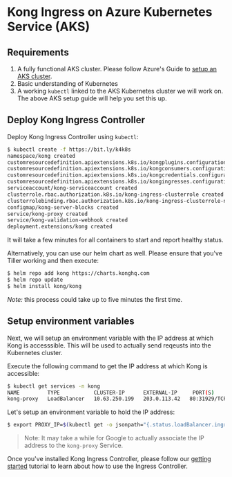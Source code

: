 # Kong Ingress on Azure Kubernetes Service (AKS)

## Requirements

1. A fully functional AKS cluster.
   Please follow Azure's Guide to
   [setup an AKS cluster](https://docs.microsoft.com/en-us/azure/aks/kubernetes-walkthrough).
1. Basic understanding of Kubernetes
1. A working `kubectl`  linked to the AKS Kubernetes
   cluster we will work on. The above AKS setup guide will help
   you set this up.

## Deploy Kong Ingress Controller

Deploy Kong Ingress Controller using `kubectl`:

```bash
$ kubectl create -f https://bit.ly/k4k8s
namespace/kong created
customresourcedefinition.apiextensions.k8s.io/kongplugins.configuration.konghq.com created
customresourcedefinition.apiextensions.k8s.io/kongconsumers.configuration.konghq.com created
customresourcedefinition.apiextensions.k8s.io/kongcredentials.configuration.konghq.com created
customresourcedefinition.apiextensions.k8s.io/kongingresses.configuration.konghq.com created
serviceaccount/kong-serviceaccount created
clusterrole.rbac.authorization.k8s.io/kong-ingress-clusterrole created
clusterrolebinding.rbac.authorization.k8s.io/kong-ingress-clusterrole-nisa-binding created
configmap/kong-server-blocks created
service/kong-proxy created
service/kong-validation-webhook created
deployment.extensions/kong created
```

It will take a few minutes for all containers to start and report
healthy status.

Alternatively, you can use our helm chart as well.
Please ensure that you've Tiller working and then execute:

```bash
$ helm repo add kong https://charts.konghq.com
$ helm repo update
$ helm install kong/kong
```

*Note:* this process could take up to five minutes the first time.

## Setup environment variables

Next, we will setup an environment variable with the IP address at which
Kong is accesssible. This will be used to actually send reqeusts into the
Kubernetes cluster.

Execute the following command to get the IP address at which Kong is accessible:

```bash
$ kubectl get services -n kong
NAME         TYPE           CLUSTER-IP      EXTERNAL-IP     PORT(S)                      AGE
kong-proxy   LoadBalancer   10.63.250.199   203.0.113.42   80:31929/TCP,443:31408/TCP   57d
```

Let's setup an environment variable to hold the IP address:

```bash
$ export PROXY_IP=$(kubectl get -o jsonpath="{.status.loadBalancer.ingress[0].ip}" service -n kong kong-proxy)
```

> Note: It may take a while for Google to actually associate the
IP address to the `kong-proxy` Service.

Once you've installed Kong Ingress Controller, please follow our
[getting started](../guides/getting-started.md) tutorial to learn
about how to use the Ingress Controller.
